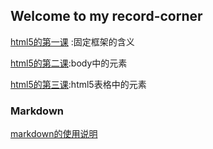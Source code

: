 ## Welcome to my record-corner
 [html5的第一课](./html/first.html) :固定框架的含义

[html5的第二课](./html/second.md):body中的元素

[html5的第三课](./html/3.md):html5表格中的元素


### Markdown
[markdown的使用说明](./markdown/markdown_grammar.md)


